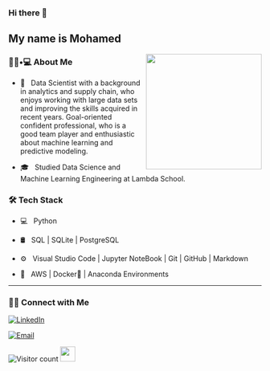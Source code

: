 ### Hi there 👋<h2> My name is Mohamed</h2>

<img align='right' src="https://media.giphy.com/media/M9gbBd9nbDrOTu1Mqx/giphy.gif" width="230">

<h3> 👨🏻•💻 About Me </h3>


- 🤔 &nbsp; Data Scientist with a background in analytics and supply chain, who enjoys working with large data sets and improving the skills acquired in recent years. Goal-oriented confident professional, who is a good team player and enthusiastic about machine learning and predictive modeling.

- 🎓 &nbsp; Studied Data Science and Machine Learning Engineering at Lambda School.



<h3>🛠 Tech Stack</h3>


- 💻 &nbsp; Python 

- 🛢 &nbsp; SQL | SQLite | PostgreSQL

- ⚙️ &nbsp; Visual Studio Code | Jupyter NoteBook | Git | GitHub | Markdown

- 🔧 &nbsp; AWS | Docker🐳  | Anaconda Environments

<hr>

<h3> 🤝🏻 Connect with Me </h3>

<p align="center">

<a href="https://www.linkedin.com/in/mohamed-ed/"><img alt="LinkedIn" src="https://img.shields.io/badge/LinkedIn-Mohamed%20Ed-blue?style=flat-square&logo=linkedin"></a>

<a href="mailto:edamer.mo@gmail.com"><img alt="Email" src="https://img.shields.io/badge/Email-edamer.mo@gmail.com-blue?style=flat-square&logo=gmail"></a>

</p>




![Visitor count](https://visitor-badge.laobi.icu/badge?page_id=shivam0110.shivam0110)   <img src="https://media.giphy.com/media/dxn6fRlTIShoeBr69N/giphy.gif" width="30">

